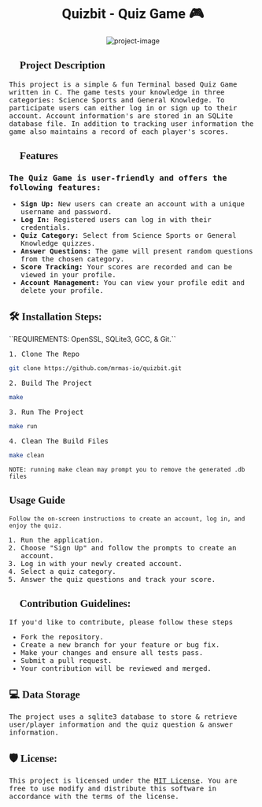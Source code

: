 <h1 style="text-align:center;font-family:Roboto,serif;">Quizbit - Quiz Game 🎮</h1>

<p style="text-align:center;"><img src="https://socialify.git.ci/mrmas-io/quizbit/image?description=1&amp;font=Inter&amp;forks=1&amp;issues=1&amp;language=1&amp;name=1&amp;owner=1&amp;pattern=Floating%20Cogs&amp;pulls=1&amp;stargazers=1&amp;theme=Auto" alt="project-image"></p>

<h2 style="font-family:Lucida Console,serif;">📝 Project Description</h2>
<p  style="font-family:DejaVu Sans Mono,serif;">This project is a simple &amp; fun Terminal based Quiz Game written in C. The game tests your knowledge in three categories: Science Sports and General Knowledge. To participate users can either log in or sign up to their account. Account information's are stored in an SQLite database file. In addition to tracking user information the game also maintains a record of each player's scores.</p>


<h2 style="font-family:Lucida Console,serif;">🧐 Features</h2>
<h3 style="font-family:DejaVu Sans Mono,serif;"> The Quiz Game is user-friendly and offers the following features:</h3>
<ul style="font-family:DejaVu Sans Mono,serif;">
   <li><strong>Sign Up:</strong> New users can create an account with a unique username and password.</li>
   <li><strong>Log In:</strong> Registered users can log in with their credentials.</li>
   <li><strong>Quiz Category:</strong> Select from Science Sports or General Knowledge quizzes.</li>
   <li><strong>Answer Questions:</strong> The game will present random questions from the chosen category.</li>
   <li><strong>Score Tracking:</strong> Your scores are recorded and can be viewed in your profile.</li>
   <li><strong>Account Management:</strong> You can view your profile edit and delete your profile.</li>
</ul>

<h2 style="font-family:Lucida Console,serif;">🛠️ Installation Steps:</h2>
``REQUIREMENTS: OpenSSL, SQLite3, GCC, & Git.``

<p style="font-family:DejaVu Sans Mono,serif;">1. Clone The Repo</p>

```bash
git clone https://github.com/mrmas-io/quizbit.git
```

<p style="font-family:DejaVu Sans Mono,serif;">2. Build The Project</p>

```bash
make
```

<p style="font-family:DejaVu Sans Mono,serif;">3. Run The Project</p>

```bash
make run
```

<p style="font-family:DejaVu Sans Mono,serif;">4. Clean The Build Files</p>

```bash
make clean
```
``NOTE: running make clean may prompt you to remove the generated .db files``

<h2 style="font-family:Lucida Console,serif;">Usage Guide</h2>
<p style="font-family:DejaVu Sans Mono,serif;"><code>Follow the on-screen instructions to create an account, log in, and enjoy the quiz.</code></p>

<ol style="font-family:DejaVu Sans Mono,serif">
   <li>Run the application.</li>
   <li>Choose &quot;Sign Up&quot; and follow the prompts to create an account.</li>
   <li>Log in with your newly created account.</li>
   <li>Select a quiz category.</li>
   <li>Answer the quiz questions and track your score.</li>
</ol>

<h2 style="font-family:Lucida Console,serif;">🍰 Contribution Guidelines:</h2>
<p style="font-family:DejaVu Sans Mono,serif;">If you&#39;d like to contribute, please follow these steps</p>

<ul style="font-family:DejaVu Sans Mono,serif;">
   <li>Fork the repository.</li>
   <li>Create a new branch for your feature or bug fix.</li>
   <li>Make your changes and ensure all tests pass.</li>
   <li>Submit a pull request.</li>
   <li>Your contribution will be reviewed and merged.</li>
</ul>

<h2 style="font-family:Lucida Console,serif;">💻 Data Storage</h2>
<p style="font-family:DejaVu Sans Mono,serif;">The project uses a sqlite3 database to store &amp; retrieve user/player information and the quiz question &amp; answer information.</p>

<h2 style="font-family:Lucida Console,serif;">🛡️ License:</h2>
<p style="font-family:DejaVu Sans Mono,serif;">This project is licensed under the <a href="LICENSE">MIT License</a>. You are free to use modify and distribute this software in accordance with the terms of the license.</p>
